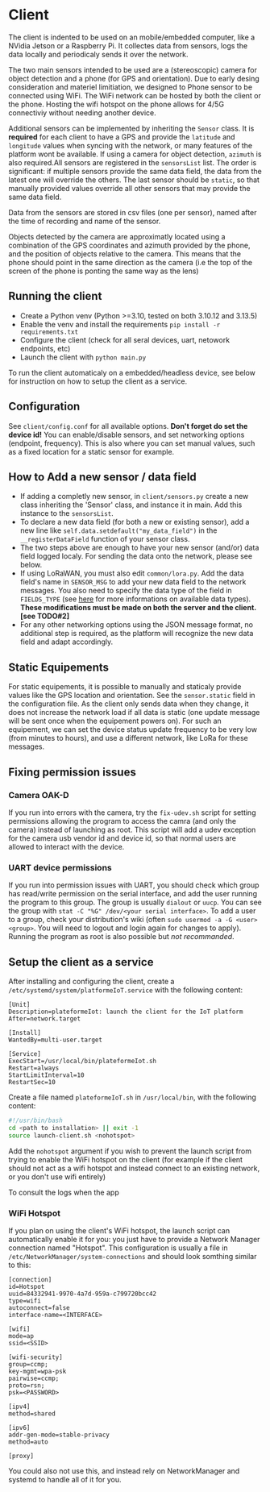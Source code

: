 # Client
The client is indented to be used on an mobile/embedded computer, like a NVidia Jetson or a Raspberry Pi. It collectes data from sensors, logs the data locally and periodicaly sends it over the network.

The two main sensors intended to be used are a (stereoscopic) camera for object detection and a phone (for GPS and orientation). Due to early desing consideration and materiel limitiation, we designed to Phone sensor to be connected using WiFi. The WiFi network can be hosted by both the client or the phone. Hosting the wifi hotspot on the phone allows for 4/5G connectiviy without needing another device.

Additional sensors can be implemented by inheriting the `Sensor` class. It is **required** for each client to have a GPS and provide the `latitude` and `longitude` values when syncing with the network, or many features of the platform wont be available. If using a camera for object detection, `azimuth` is also required.All sensors are registered in the `sensorsList` list. The order is significant: if multiple sensors provide the same data field, the data from the latest one will override the others. The last sensor should be `static`, so that manually provided values override all other sensors that may provide the same data field.

Data from the sensors are stored in csv files (one per sensor), named after the time of recording and name of the sensor. 

Objects detected by the camera are approximatly located using a combination of the GPS coordinates and azimuth provided by the phone, and the position of objects relative to the camera. This means that the phone should point in the same direction as the camera (i.e the top of the screen of the phone is ponting the same way as the lens)

## Running the client
- Create a Python venv (Python >=3.10, tested on both 3.10.12 and 3.13.5)
- Enable the venv and install the requirements `pip install -r requirements.txt`
- Configure the client (check for all seral devices, uart, netowork endpoints, etc)
- Launch the client with `python main.py`

To run the client automaticaly on a embedded/headless device, see below for instruction on how to setup the client as a service.

## Configuration
See `client/config.conf` for all available options. 
__Don't forget do set the device id!__
You can enable/disable sensors, and set networking options (endpoint, frequency). This is also where you can set manual values, such as a fixed location for a static sensor for example.

## How to Add a new sensor / data field
- If adding a completly new sensor, in `client/sensors.py` create a new class inheriting the 'Sensor' class, and instance it in main. Add this instance to the `sensorsList`. 
- To declare a new data field (for both a new or existing sensor), add a new line like `self.data.setdefault("my_data_field")` in the `__registerDataField` function of your sensor class.
- The two steps above are enough to have your new sensor (and/or) data field logged localy. For sending the data onto the network, please see below.
- If using LoRaWAN, you must also edit `common/lora.py`. Add the data field's name in `SENSOR_MSG` to add your new data field to the network messages. You also need to specify the data type of the field in `FIELDS_TYPE` (see [here](https://docs.python.org/3/library/struct.html#format-characters) for more informations on available data types). **These modifications must be made on both the server and the client. [see TODO#2]**
- For any other networking options using the JSON message format, no additional step is required, as the platform will recognize the new data field and adapt accordingly.

## Static Equipements
For static equipements, it is possible to manually and staticaly provide values like the GPS location and orientation. See the `sensor.static` field in the configuration file. As the client only sends data when they change, it does not increase the network load if all data is static (one update message will be sent once when the equipement powers on).
For such an equipement, we can set the device status update frequency to be very low (from minutes to hours), and use a different network, like LoRa for these messages.

## Fixing permission issues
### Camera OAK-D
If you run into errors with the camera, try the `fix-udev.sh` script for setting permissions allowing the program to access the camra (and only the camera) instead of launching as root. This script will add a udev exception for the camera usb vendor id and device id, so that normal users are allowed to interact with the device.

### UART device permissions
If you run into permission issues with UART, you should check which group has read/write permission on the serial interface, and add the user running the program to this group. The group is usually `dialout` or `uucp`. You can see the group with `stat -C "%G" /dev/<your serial interface>`. To add a user to a group, check your distribution's wiki (often `sudo usermod -a -G <user> <group>`. You will need to logout and login again for changes to apply). Running the program as root is also possible but *not recommanded*.

## Setup the client as a service
After installing and configuring the client, create a `/etc/systemd/system/platformeIoT.service` with the following content:
```
[Unit]
Description=plateformeIot: launch the client for the IoT platform
After=network.target

[Install]
WantedBy=multi-user.target

[Service]
ExecStart=/usr/local/bin/plateformeIot.sh
Restart=always
StartLimitInterval=10
RestartSec=10
```

Create a file named `plateformeIoT.sh` in `/usr/local/bin`, with the following content:
```bash
#!/usr/bin/bash
cd <path to installation> || exit -1
source launch-client.sh <nohotspot>
```
Add the `nohotspot` argument if you wish to prevent the launch script from trying to enable the WiFi hotspot on the client (for example if the client should not act as a wifi hotspot and instead connect to an existing network, or you don't use wifi entirely)

To consult the logs when the app 

### WiFi Hotspot
If you plan on using the client's WiFi hotspot, the launch script can automatically enable it for you: you just have to provide a Network Manager connection named "Hotspot". This configuration is usually a file in `/etc/NetworkManager/system-connections` and should look somthing similar to this:
```
[connection]
id=Hotspot
uuid=84332941-9970-4a7d-959a-c799720bcc42
type=wifi
autoconnect=false
interface-name=<INTERFACE>

[wifi]
mode=ap
ssid=<SSID> 

[wifi-security]
group=ccmp;
key-mgmt=wpa-psk
pairwise=ccmp;
proto=rsn;
psk=<PASSWORD>

[ipv4]
method=shared

[ipv6]
addr-gen-mode=stable-privacy
method=auto

[proxy]
```
You could also not use this, and instead rely on NetworkManager and systemd to handle all of it for you.

